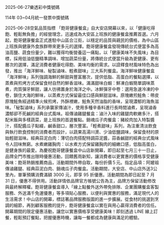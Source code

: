 
2025-06-27樂透彩中獎號碼

                                
114年 03~04月統一發票中獎號碼
                             
2025-06-28空氣品質指標
                              「飽哥健康餐盒」自大安店開幕以來，以「健康吃得飽、輕鬆無負擔」的經營理念，迅速成為大安區上班族的健康餐盒推薦首選。六月起，飽哥健康餐盒正式進駐中山區合江街，以穩定的品質與親民的價格，為中山區上班族與健康外食族群帶來更多元的選擇。飽哥健康餐盒發現傳統台式便當多為高油高鹽、蔬食份量少，難以獲得均衡營養這一痛點，以「健康美味不失風味」為目標，採用低油低鹽精準調味、增加蔬菜份量，將傳統台式便當升級為更健康、更有層次的選擇，滿足消費者健康吃得飽、美味均衡的需求。以詮釋食材風味特色為出發，推出「海洋鮮味、秘製滷味、輕煮甜味」三大系列餐盒。海洋鮮味健康餐盒「海洋鮮味」系列強調海鮮的鮮甜與豐富層次，提供低脂、高蛋白的餐點選擇，以蒸煮與煎烤方式保留食材自然的鮮香滋味。滿滿甜味白蝦：鮮凍白蝦簡單調味蒸煮，肉質彈牙鮮甜，讓人彷彿置身於海洋之中。冰鮮彈牙中卷：選用急速冷凍的中卷，鎖住大海的鮮味，以蒸煮方式保留最佳口感與鮮甜滋味。原塊嫩煎鮭魚：帶皮原塊鮭魚經過精準火候煎烤，外酥裡嫩，鮭魚天然油脂的香味，呈現濃郁的海魚滋味。「秘製滷味」系列承襲家傳滷汁，使用多種辛香料進行長時間滷煮，呈現滷香濃郁卻不死鹹的經典台式風味。祖傳滷雞腿餐盒：滷汁入味的雞腿肉軟嫩多汁，搭配米飯與多樣蔬菜，是上班族的首選餐點。銷魂瓜子肉餐盒：豬絞肉加入特製醬汁，搭配醬瓜子點綴，鹹香甜口，層次豐富。「輕煮甜味」系列，為注重清淡飲食與執行飲食控制的消費者而設計，以蔬果高湯川燙、少油低鹽調味，保留食材的原始輕甜滋味。經典蒜泥白肉：薄切白肉搭配特調蒜泥醬，蒜香鹹甜的經典台式風味令人回味無窮。水煮嫩雞胸肉：以水煮方式保留雞胸肉的細嫩口感，低脂高蛋白，是健身族的最愛。為慶祝飽哥健康餐盒中山店新開幕，即日起至七月三十一日止，品牌全門市推出限時優惠活動，回饋舊雨新知，讓消費者以更實惠的價格享受健康美味：飽哥熱銷推薦商品，活動期間外帶自取，每份折價５元。指定品項：阿嬤祖傳滷雞腿、經典蒜泥白肉、銷魂瓜子肉餐盒。活動期間，大安店、中山店外送3公里內，單筆預購消費滿額 3000 元，即享 95 折優惠。活動期間為即日起至 7 月 31 日，優惠不得併用。活動詳情依品牌官方帳號公告為主，品牌方保留活動修改與最終解釋權。飽哥健康餐盒導入「線上點餐外送外帶免排隊、企業團購餐盒客製服務、外送滿千免運優惠」等多項貼心服務，以便利與實惠的服務，滿足現代人的生活需求！中山店的開幕，標誌著品牌服務版圖的進一步擴展。從食材的挑選到烹調的細節，再到顧客服務的提升，飽哥健康餐盒以實在與用心贏得消費者的信任。開幕期間的限定優惠活動，讓您以實惠價格享受健康美味！即刻透過 LINE 線上訂餐，輕鬆預訂餐點，把握優惠時機，讓每一餐都成為健康與滿足的體驗。